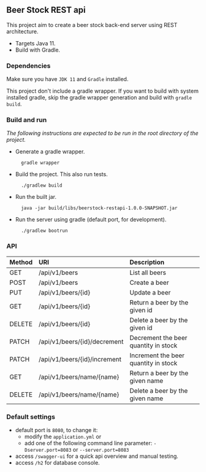 ## Beer Stock REST api

This project aim to create a beer stock back-end server using REST architecture.

- Targets Java 11.  
- Build with Gradle.

### Dependencies

Make sure you have `JDK 11` and `Gradle` installed.

This project don't include a gradle wrapper. If you want to build with system
installed gradle, skip the gradle wrapper generation and build with
`gradle build`.

### Build and run

_The following instructions are expected to be run in the root directory of the
project._

* Generate a gradle wrapper.

        gradle wrapper

* Build the project. This also run tests.

        ./gradlew build

* Run the built jar.

        java -jar build/libs/beerstock-restapi-1.0.0-SNAPSHOT.jar

* Run the server using gradle (default port, for development).

        ./gradlew bootrun

### API
| Method | URI                          | Description                          |
| :------|:-----------------------------|:-------------------------------------|
| GET    | /api/v1/beers                | List all beers                       |
| POST   | /api/v1/beers                | Create a beer                        |
| PUT    | /api/v1/beers/{id}           | Update a beer                        |
| GET    | /api/v1/beers/{id}           | Return a beer by the given id        |
| DELETE | /api/v1/beers/{id}           | Delete a beer by the given id        |
| PATCH  | /api/v1/beers/{id}/decrement | Decrement the beer quantity in stock |
| PATCH  | /api/v1/beers/{id}/increment | Increment the beer quantity in stock |
| GET    | /api/v1/beers/name/{name}    | Return a beer by the given name      |
| DELETE | /api/v1/beers/name/{name}    | Delete a beer by the given name      |

### Default settings
- default port is `8080`, to change it:
  - modify the `application.yml` or
  - add one of the following command line parameter:
`-Dserver.port=8083` or `--server.port=8083`
- access `/swagger-ui` for a quick api overview and manual testing.
- access `/h2` for database console.
